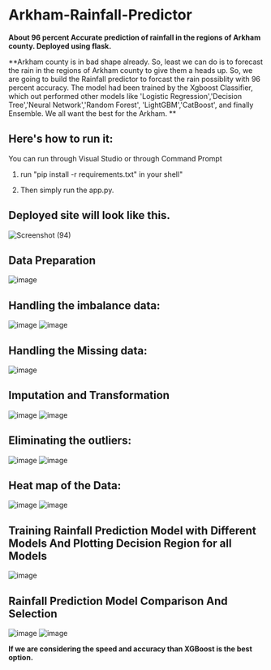 # Arkham-Rainfall-Predictor
**About 96 percent Accurate prediction of rainfall in the regions of Arkham county. 
Deployed using flask.**

**Arkham county is in bad shape already. So, least we can do is to forecast the rain in the regions of Arkham county to 
give them a heads up. So, we are going to build the Rainfall predictor to forcast the rain possiblity with 96 percent accuracy.
The model had been trained by the Xgboost Classifier, which out performed other models like 'Logistic Regression','Decision Tree','Neural Network','Random Forest',
'LightGBM','CatBoost', and finally Ensemble.
We all want the best for the Arkham.
**

## Here's how to run it:
You can run through Visual Studio or through Command Prompt

1. run "pip install -r requirements.txt" in your shell"

2. Then simply run the app.py. 


## Deployed site will look like this.

![Screenshot (94)](https://user-images.githubusercontent.com/72303641/136688139-250512b0-13fa-41b8-9ea6-95b1dfd07979.png)


## Data Preparation
![image](https://user-images.githubusercontent.com/72303641/138696813-fc2519c8-db5e-453a-b3d6-b661f746f931.png)
 
## Handling the imbalance data:
![image](https://user-images.githubusercontent.com/72303641/138696854-83cdf604-21e0-4e37-a8fc-248d14266bd5.png)
![image](https://user-images.githubusercontent.com/72303641/138696906-942989f3-0855-4399-adc6-91caf7307bf6.png)

## Handling the Missing data:
![image](https://user-images.githubusercontent.com/72303641/138696977-3ced5126-0216-4839-bfde-acb000430511.png)
 
## Imputation and Transformation
![image](https://user-images.githubusercontent.com/72303641/138697116-bbfb5c5d-db3d-483d-81dc-e43e7f88cf79.png)
![image](https://user-images.githubusercontent.com/72303641/138697161-4e07b781-e43e-44b8-a815-740ab7524859.png)



## Eliminating the outliers:
![image](https://user-images.githubusercontent.com/72303641/138697200-28faf806-19d2-4bfa-92f1-4ad1a048aa18.png)
![image](https://user-images.githubusercontent.com/72303641/138697291-eea4c06d-ad5a-462b-b167-081350da4226.png)

 
## Heat map of the Data:
![image](https://user-images.githubusercontent.com/72303641/138697243-42759c81-5b95-4d7f-b3eb-f4e12f2ab2db.png)
![image](https://user-images.githubusercontent.com/72303641/138697314-8a44b386-7b6e-4ed5-8071-f532ab5d5f55.png)

## Training Rainfall Prediction Model with Different Models And Plotting Decision Region for all Models

![image](https://user-images.githubusercontent.com/72303641/138697456-67ced65e-05eb-486c-ab61-628508ccfb65.png)


## Rainfall Prediction Model Comparison And Selection 
![image](https://user-images.githubusercontent.com/72303641/138697497-1a3837aa-9c5a-4b73-ab79-3993495707f1.png)
![image](https://user-images.githubusercontent.com/72303641/138697352-276e6250-2322-48d3-8058-23ae8b72f47f.png)

**If we are considering the speed and accuracy than XGBoost is the best option.**

